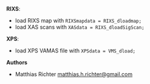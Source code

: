 
**RIXS**:

- load RIXS map with ``RIXSmapdata = RIXS_dloadmap;``
- load XAS scans with ``XASdata = RIXS_dloadSigScan;``

**XPS**:

- load XPS VAMAS file with ``XPSdata = VMS_dload;``

**Authors**
  - Matthias Richter matthias.h.richter@gmail.com
